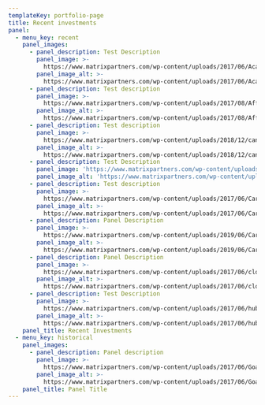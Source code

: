 ```yaml
---
templateKey: portfolio-page
title: Recent investments
panel:
  - menu_key: recent
    panel_images:
      - panel_description: Test Description
        panel_image: >-
          https://www.matrixpartners.com/wp-content/uploads/2017/06/Acacia_light@2x.png
        panel_image_alt: >-
          https://www.matrixpartners.com/wp-content/uploads/2017/06/Acacia_dark@2x.png
      - panel_description: Test description
        panel_image: >-
          https://www.matrixpartners.com/wp-content/uploads/2017/08/Affirmed_Reg_White.png
        panel_image_alt: >-
          https://www.matrixpartners.com/wp-content/uploads/2017/08/Affirmed_Reg_Black.png
      - panel_description: Test description
        panel_image: >-
          https://www.matrixpartners.com/wp-content/uploads/2018/12/canopy-logo-white-500px.png
        panel_image_alt: >-
          https://www.matrixpartners.com/wp-content/uploads/2018/12/canopy-logo-black-500px.png
      - panel_description: Test Description
        panel_image: 'https://www.matrixpartners.com/wp-content/uploads/2017/07/Canva_wt.png'
        panel_image_alt: 'https://www.matrixpartners.com/wp-content/uploads/2017/07/Canva_bk.png'
      - panel_description: Test description
        panel_image: >-
          https://www.matrixpartners.com/wp-content/uploads/2017/06/Carbon-black_light@2x.png
        panel_image_alt: >-
          https://www.matrixpartners.com/wp-content/uploads/2017/06/Carbon-black_dark@2x.png
      - panel_description: Panel Description
        panel_image: >-
          https://www.matrixpartners.com/wp-content/uploads/2019/06/Carmera_White.png
        panel_image_alt: >-
          https://www.matrixpartners.com/wp-content/uploads/2019/06/Carmera_Black.png
      - panel_description: Panel Description
        panel_image: >-
          https://www.matrixpartners.com/wp-content/uploads/2017/06/cloudbees_light@2x.png
        panel_image_alt: >-
          https://www.matrixpartners.com/wp-content/uploads/2017/06/cloudbees_dark@2x.png
      - panel_description: Test Description
        panel_image: >-
          https://www.matrixpartners.com/wp-content/uploads/2017/06/hubspot_light@2x.png
        panel_image_alt: >-
          https://www.matrixpartners.com/wp-content/uploads/2017/06/hubspot_dark@2x.png
    panel_title: Recent Investments
  - menu_key: historical
    panel_images:
      - panel_description: Panel description
        panel_image: >-
          https://www.matrixpartners.com/wp-content/uploads/2017/06/Goat@2x_light.png
        panel_image_alt: >-
          https://www.matrixpartners.com/wp-content/uploads/2017/06/Goat_dark@2x.png
    panel_title: Panel Title
---
```


